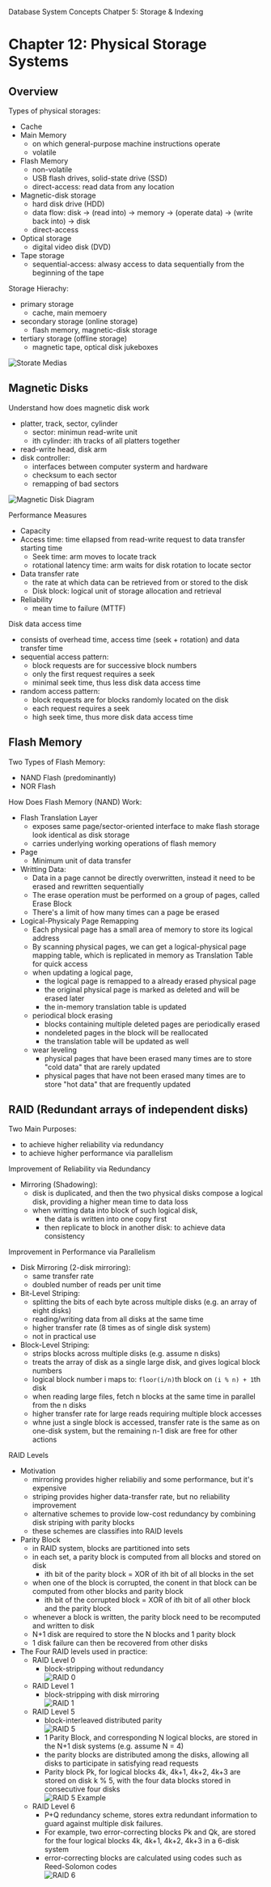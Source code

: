 Database System Concepts Chatper 5: Storage & Indexing

# Chapter 12: Physical Storage Systems

## Overview 
Types of physical storages: 
- Cache
- Main Memory
    - on which general-purpose machine instructions operate
    - volatile
- Flash Memory
    - non-volatile
    - USB flash drives, solid-state drive (SSD)
    -  direct-access: read data from any location
- Magnetic-disk storage
    - hard disk drive (HDD)
    - data flow: disk -> (read into) -> memory -> (operate data) -> (write back into) -> disk
    - direct-access
- Optical storage
    - digital video disk (DVD)
- Tape storage
    - sequential-access: alwasy access to data sequentially from the beginning of the tape 

Storage Hierachy:
- primary storage
    - cache, main memoery
- secondary storage (online storage)
    - flash memory, magnetic-disk storage 
- tertiary storage (offline storage)
    - magnetic tape, optical disk jukeboxes

![Storate Medias](imgs/chapter12/storage_medias.png)

## Magnetic Disks

Understand how does magnetic disk work
- platter, track, sector, cylinder
    - sector: minimun read-write unit
    - ith cylinder: ith tracks of all platters together
- read-write head, disk arm
- disk controller: 
    - interfaces between computer systerm and hardware
    - checksum to each sector
    - remapping of bad sectors

![Magnetic Disk Diagram](imgs/chapter12/magnetic_disk_diagram.png)

Performance Measures
- Capacity
- Access time: time ellapsed from read-write request to data transfer starting time
    - Seek time: arm moves to locate track
    - rotational latency time: arm waits for disk rotation to locate sector
- Data transfer rate
    - the rate at which data can be retrieved from or stored to the disk
    - Disk block: logical unit of storage allocation and retrieval
- Reliability
    - mean time to failure (MTTF)

Disk data access time
- consists of overhead time, access time (seek + rotation) and data transfer time
- sequential access pattern:
    - block requests are for successive block numbers
    - only the first request requires a seek
    - minimal seek time, thus less disk data access time
- random access pattern:
    - block requests are for blocks randomly located on the disk
    - each request requires a seek
    - high seek time, thus more disk data access time

## Flash Memory

Two Types of Flash Memory:
- NAND Flash (predominantly)
- NOR Flash

How Does Flash Memory (NAND) Work:
- Flash Translation Layer
    - exposes same page/sector-oriented interface to make flash storage look identical as disk storage
    - carries underlying working operations of flash memory
- Page
    - Minimum unit of data transfer
- Writting Data:
    - Data in a page cannot be directly overwritten, instead it need to be erased and rewritten sequentially 
    - The erase operation must be performed on a group of pages, called Erase Block
    - There's a limit of how many times can a page be erased
- Logical-Physicaly Page Remapping
    - Each physical page has a small area of memory to store its logical address
    - By scanning physical pages, we can get a logical-physical page mapping table, which is replicated in memory as Translation Table for quick access
    - when updating a logical page,
        - the logical page is remapped to a already erased physical page
        - the original physical page is marked as deleted and will be erased later
        - the in-memory translation table is updated 
    - periodical block erasing
        - blocks containing multiple deleted pages are periodically erased
        - nondeleted pages in the block will be reallocated
        - the translation table will be updated as well
    - wear leveling
        - physical pages that have been erased many times are to store "cold data" that are rarely updated
        - physical pages that have not been erased many times are to store "hot data" that are frequently updated

## RAID (Redundant arrays of independent disks)

Two Main Purposes:
- to achieve higher reliability via redundancy
- to achieve higher performance via parallelism

Improvement of Reliability via Redundancy
- Mirroring (Shadowing):
    - disk is duplicated, and then the two physical disks compose a logical disk, providing a higher mean time to data loss
    - when writting data into block of such logical disk, 
        - the data is written into one copy first
        - then replicate to block in another disk: to achieve data consistency

Improvement in Performance via Parallelism
- Disk Mirroring (2-disk mirroring):
    - same transfer rate
    - doubled number of reads per unit time
- Bit-Level Striping:
    - splitting the bits of each byte across multiple disks (e.g. an array of eight disks)
    - reading/writing data from all disks at the same time
    - higher transfer rate (8 times as of single disk system)
    - not in practical use
- Block-Level Striping:
    - strips blocks across multiple disks (e.g. assume n disks)
    - treats the array of disk as a single large disk, and gives logical block numbers
    - logical block number i maps to: `floor(i/n)`th block on `(i % n) + 1`th disk
    - when reading large files, fetch n blocks at the same time in parallel from the n disks
    - higher transfer rate for large reads requiring multiple block accesses
    - whne just a single block is accessed, transfer rate is the same as on one-disk system, but the remaining n-1 disk are free for other actions

RAID Levels
- Motivation
    - mirroring provides higher reliabiliy and some performance, but it's expensive
    - striping provides higher data-transfer rate, but no reliability improvement
    - alternative schemes to provide low-cost redundancy by combining disk striping with parity blocks
    - these schemes are classifies into RAID levels
- Parity Block
    - in RAID system, blocks are partitioned into sets
    - in each set, a parity block is computed from all blocks and stored on disk
        - ith bit of the parity block = XOR of ith bit of all blocks in the set
    - when one of the block is corrupted, the conent in that block can be computed from other blocks and parity block
        - ith bit of the corrupted block = XOR of ith bit of all other block and the parity block  
    - whenever a block is written, the parity block need to be recomputed and written to disk
    - N+1 disk are required to store the N blocks and 1 parity block
    - 1 disk failure can then be recovered from other disks
- The Four RAID levels used in practice:
    - RAID Level 0
        - block-stripping without redundancy  
            ![RAID 0](imgs/chapter12/RAID_level_0.png)
    - RAID Level 1
        - block-stripping with disk mirroring  
            ![RAID 1](imgs/chapter12/RAID_level_1.png)
    - RAID Level 5
        - block-interleaved distributed parity  
            ![RAID 5](imgs/chapter12/RAID_level_5.png)
        - 1 Parity Block, and corresponding N logical blocks, are stored in the N+1 disk systems (e.g. assume N = 4)
        - the parity blocks are distributed among the disks, allowing all disks to participate in satisfying read requests
        - Parity block Pk, for logical blocks 4k, 4k+1, 4k+2, 4k+3 are stored on disk k % 5, with the four data blocks stored in consecutive four disks  
            ![RAID 5 Example](imgs/chapter12/RAID_level_5_eg.png)
    - RAID Level 6
        - P+Q redundancy scheme, stores extra redundant information to guard against multiple disk failures.
        - For example, two error-correcting blocks Pk and Qk, are stored for the four logical blocks 4k, 4k+1, 4k+2, 4k+3 in a 6-disk system
        - error-correcting blocks are calculated using codes such as Reed-Solomon codes  
            ![RAID 6](imgs/chapter12/RAID_level_6.png)


